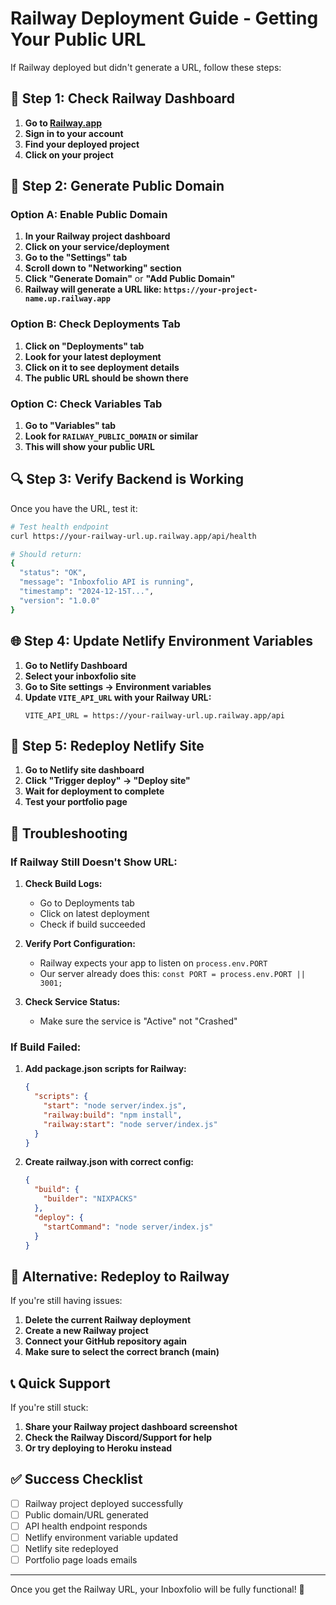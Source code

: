# Railway Deployment Guide - Getting Your Public URL

If Railway deployed but didn't generate a URL, follow these steps:

## 🚀 Step 1: Check Railway Dashboard

1. **Go to [Railway.app](https://railway.app)**
2. **Sign in to your account**
3. **Find your deployed project**
4. **Click on your project**

## 🔧 Step 2: Generate Public Domain

### Option A: Enable Public Domain
1. **In your Railway project dashboard**
2. **Click on your service/deployment**
3. **Go to the "Settings" tab**
4. **Scroll down to "Networking" section**
5. **Click "Generate Domain"** or **"Add Public Domain"**
6. **Railway will generate a URL like: `https://your-project-name.up.railway.app`**

### Option B: Check Deployments Tab
1. **Click on "Deployments" tab**
2. **Look for your latest deployment**
3. **Click on it to see deployment details**
4. **The public URL should be shown there**

### Option C: Check Variables Tab
1. **Go to "Variables" tab**
2. **Look for `RAILWAY_PUBLIC_DOMAIN` or similar**
3. **This will show your public URL**

## 🔍 Step 3: Verify Backend is Working

Once you have the URL, test it:

```bash
# Test health endpoint
curl https://your-railway-url.up.railway.app/api/health

# Should return:
{
  "status": "OK",
  "message": "Inboxfolio API is running",
  "timestamp": "2024-12-15T...",
  "version": "1.0.0"
}
```

## 🌐 Step 4: Update Netlify Environment Variables

1. **Go to Netlify Dashboard**
2. **Select your inboxfolio site**
3. **Go to Site settings → Environment variables**
4. **Update `VITE_API_URL` with your Railway URL:**
   ```
   VITE_API_URL = https://your-railway-url.up.railway.app/api
   ```

## 🔄 Step 5: Redeploy Netlify Site

1. **Go to Netlify site dashboard**
2. **Click "Trigger deploy" → "Deploy site"**
3. **Wait for deployment to complete**
4. **Test your portfolio page**

## 🚨 Troubleshooting

### If Railway Still Doesn't Show URL:

1. **Check Build Logs:**
   - Go to Deployments tab
   - Click on latest deployment
   - Check if build succeeded

2. **Verify Port Configuration:**
   - Railway expects your app to listen on `process.env.PORT`
   - Our server already does this: `const PORT = process.env.PORT || 3001;`

3. **Check Service Status:**
   - Make sure the service is "Active" not "Crashed"

### If Build Failed:

1. **Add package.json scripts for Railway:**
   ```json
   {
     "scripts": {
       "start": "node server/index.js",
       "railway:build": "npm install",
       "railway:start": "node server/index.js"
     }
   }
   ```

2. **Create railway.json with correct config:**
   ```json
   {
     "build": {
       "builder": "NIXPACKS"
     },
     "deploy": {
       "startCommand": "node server/index.js"
     }
   }
   ```

## 🎯 Alternative: Redeploy to Railway

If you're still having issues:

1. **Delete the current Railway deployment**
2. **Create a new Railway project**
3. **Connect your GitHub repository again**
4. **Make sure to select the correct branch (main)**

## 📞 Quick Support

If you're still stuck:
1. **Share your Railway project dashboard screenshot**
2. **Check the Railway Discord/Support for help**
3. **Or try deploying to Heroku instead**

## ✅ Success Checklist

- [ ] Railway project deployed successfully
- [ ] Public domain/URL generated
- [ ] API health endpoint responds
- [ ] Netlify environment variable updated
- [ ] Netlify site redeployed
- [ ] Portfolio page loads emails

---

Once you get the Railway URL, your Inboxfolio will be fully functional! 🎉